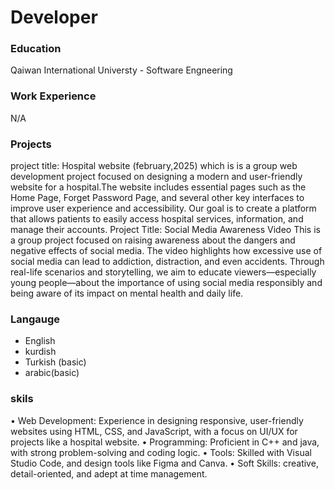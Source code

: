 # Developer

### Education
Qaiwan International Universty - Software Engneering

### Work Experience
N/A

### Projects
project title: Hospital website 
(february,2025) which is is a group web development project focused on designing a modern and user-friendly website for a hospital.The website includes essential pages such as the Home Page, Forget Password Page, and several other key interfaces to improve user experience and accessibility. Our goal is to create a platform that allows patients to easily access hospital services, information, and manage their accounts.
Project Title: Social Media Awareness Video
This is a group project focused on raising awareness about the dangers and negative effects of social media. The video highlights how excessive use of social media can lead to addiction, distraction, and even accidents. Through real-life scenarios and storytelling, we aim to educate viewers—especially young people—about the importance of using social media responsibly and being aware of its impact on mental health and daily life.


### Langauge
- English
- kurdish
- Turkish (basic)
- arabic(basic)
  
### skils

 • Web Development: Experience in designing responsive, user-friendly websites using HTML, CSS, and JavaScript, with a focus on UI/UX for projects like a hospital website.
 • Programming: Proficient in C++ and java, with strong problem-solving and coding logic.
 • Tools: Skilled with Visual Studio Code,  and design tools like Figma and Canva.
 • Soft Skills: creative, detail-oriented, and adept at time management.





  



  
